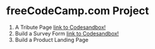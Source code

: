 # freeCodeCamp.com Project

1. A Tribute Page [link to Codesandbox!](https://codesandbox.io/s/a-tribute-page-dr-a-p-j-abdul-kalam-tnbbh)
2. Build a Survey Form [link to Codesandbox!](https://codesandbox.io/s/build-a-survey-form-bank-survey-form-mh2uc)
3. Build a Product Landing Page 
